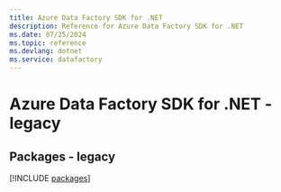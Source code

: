```yaml
---
title: Azure Data Factory SDK for .NET
description: Reference for Azure Data Factory SDK for .NET
ms.date: 07/25/2024
ms.topic: reference
ms.devlang: dotnet
ms.service: datafactory
---
```

# Azure Data Factory SDK for .NET - legacy
## Packages - legacy
[!INCLUDE [packages](data-factory-index.md)]